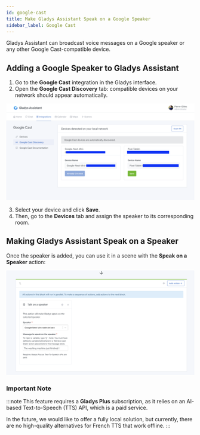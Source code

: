 ```yaml
---
id: google-cast
title: Make Gladys Assistant Speak on a Google Speaker
sidebar_label: Google Cast
---
```


Gladys Assistant can broadcast voice messages on a Google speaker or any other Google Cast-compatible device.

## Adding a Google Speaker to Gladys Assistant

1. Go to the **Google Cast** integration in the Gladys interface.
2. Open the **Google Cast Discovery** tab: compatible devices on your network should appear automatically.

![Google Cast Discovery](../../static/img/docs/en/configuration/google-cast/google-cast.png)

3. Select your device and click **Save**.
4. Then, go to the **Devices** tab and assign the speaker to its corresponding room.

## Making Gladys Assistant Speak on a Speaker

Once the speaker is added, you can use it in a scene with the **Speak on a Speaker** action:

![Google Cast Speak on Speaker](../../static/img/docs/en/configuration/google-cast/talk-on-speaker.png)

### Important Note

:::note
This feature requires a **Gladys Plus** subscription, as it relies on an AI-based Text-to-Speech (TTS) API, which is a paid service.

In the future, we would like to offer a fully local solution, but currently, there are no high-quality alternatives for French TTS that work offline.
:::
